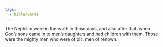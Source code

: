 ```yaml
---
tags:
  - bible/verse
---
```

The Nephilim were in the earth in those days, and also after that, when God’s sons came in to men’s daughters and had children with them. Those were the mighty men who were of old, men of renown.